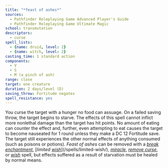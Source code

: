 ```yaml
---
title: "*feast of ashes*"
sources:
  - Pathfinder Roleplaying Game Advanced Player's Guide
  - Pathfinder Roleplaying Game Ultimate Magic
school: transmutation
descriptors:
  - curse
spell_lists:
  - {name: druid, level: 2}
  - {name: witch, level: 2}
casting_time: 1 standard action
components:
  - V
  - S
  - M (a pinch of ash)
range: close
target: one creature
duration: 2 days/level (D)
saving_throw: Fortitude negates
spell_resistance: yes
---
```


You curse the target with a hunger no food can assuage. On a failed saving throw, the target begins to starve. The effects of this spell cannot inflict more nonlethal damage than the target has hit points. No amount of eating can counter the effect and, further, even attempting to eat causes the target to become nauseated for 1 round unless they make a DC 12 Fortitude save. The target still experiences the other normal effects of anything consumed (such as poisons or potions). *Feast of ashes* can be removed with a [*break enchantment*](/spells/break-enchantment/), [*limited [*wish*](/spells/wish/)*](/spells/limited-wish/), [*miracle*](/spells/miracle/), [*remove curse*](/spells/remove-curse/), or [*wish*](/spells/wish/) spell, but effects suffered as a result of starvation must be healed by normal means.

